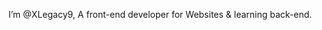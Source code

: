 I’m @XLegacy9, 
 A front-end developer for Websites &
 learning back-end.

<!---
XLegacy9/XLegacy9 is a ✨ special ✨ repository because its `README.md` (this file) appears on your GitHub profile.
You can click the Preview link to take a look at your changes.
--->
